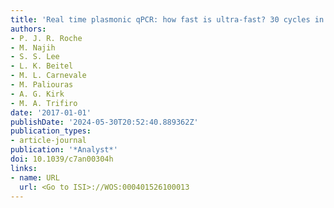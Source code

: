 ```yaml
---
title: 'Real time plasmonic qPCR: how fast is ultra-fast? 30 cycles in 54 seconds'
authors:
- P. J. R. Roche
- M. Najih
- S. S. Lee
- L. K. Beitel
- M. L. Carnevale
- M. Paliouras
- A. G. Kirk
- M. A. Trifiro
date: '2017-01-01'
publishDate: '2024-05-30T20:52:40.889362Z'
publication_types:
- article-journal
publication: '*Analyst*'
doi: 10.1039/c7an00304h
links:
- name: URL
  url: <Go to ISI>://WOS:000401526100013
---
```

